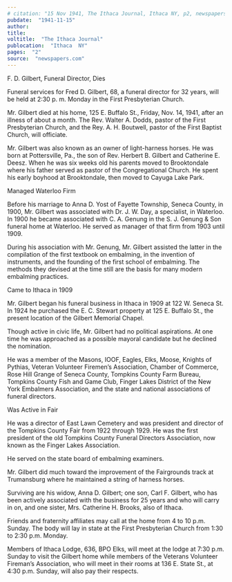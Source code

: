 ```yaml
---
# citation: "15 Nov 1941, The Ithaca Journal, Ithaca NY, p2, newspapers.com."
pubdate:  "1941-11-15"
author: 
title: 
voltitle:  "The Ithaca Journal"
publocation:  "Ithaca  NY"
pages:  "2"
source:  "newspapers.com"
---
```


F. D. Gilbert, Funeral Director, Dies 

Funeral services for Fred D. Gilbert, 68, a funeral director for 32 years, will be held at 2:30 p. m. Monday in the First Presbyterian Church. 

Mr. Gilbert died at his home, 125 E. Buffalo St., Friday, Nov. 14, 1941, after an illness of about a month. The Rev. Walter A. Dodds, pastor of the First Presbyterian Church, and the Rey. A. H. Boutwell, pastor of the First Baptist Church, will officiate. 

Mr. Gilbert was also known as an owner of light-harness horses. He was born at Pottersville, Pa., the son of Rev. Herbert B. Gilbert and Catherine E. Deesz. When he was six weeks old his parents moved to Brooktondale where his father served as pastor of the Congregational Church. He spent his early boyhood at Brooktondale, then moved to Cayuga Lake Park. 

Managed Waterloo Firm 

Before his marriage to Anna D. Yost of Fayette Township, Seneca County, in 1900, Mr. Gilbert was associated with Dr. J. W. Day, a specialist, in Waterloo. In 1900 he became associated with C. A. Genung in the S. J. Genung & Son funeral home at Waterloo. He served as manager of that firm from 1903 until 1909. 

During his association with Mr. Genung, Mr. Gilbert assisted the latter in the compilation of the first textbook on embalming, in the invention of instruments, and the founding of the first school of embalming. The methods they devised at the time still are the basis for many modern embalming practices. 

Came to Ithaca in 1909 

Mr. Gilbert began his funeral business in Ithaca in 1909 at 122 W. Seneca St. In 1924 he purchased the E. C. Stewart property at 125 E. Buffalo St., the present location of the Gilbert Memorial Chapel. 

Though active in civic life, Mr. Gilbert had no political aspirations. At one time he was approached as a possible mayoral candidate but he declined the nomination. 

He was a member of the Masons, IOOF, Eagles, Elks, Moose, Knights of Pythias, Veteran Volunteer Firemen’s Association, Chamber of Commerce, Rose Hill Grange of Seneca County, Tompkins County Farm Bureau, Tompkins County Fish and Game Club, Finger Lakes District of the New York Embalmers Association, and the state and national associations of funeral directors. 

Was Active in Fair 

He was a director of East Lawn Cemetery and was president and director of the Tompkins County Fair from 1922 through 1929. He was the first president of the old Tompkins County Funeral Directors Association, now known as the Finger Lakes Association. 

He served on the state board of embalming examiners. 

Mr. Gilbert did much toward the improvement of the Fairgrounds track at Trumansburg where he maintained a string of harness horses. 

Surviving are his widow, Anna D. Gilbert; one son, Carl F. Gilbert, who has been actively associated with the business for 25 years and who will carry in on, and one sister, Mrs. Catherine H. Brooks, also of Ithaca. 

Friends and fraternity affiliates may call at the home from 4 to 10 p.m. Sunday. The body will lay in state at the First Presbyterian Church from 1:30 to 2:30 p.m. Monday. 

Members of Ithaca Lodge, 636, BPO Elks, will meet at the lodge at 7:30 p.m. Sunday to visit the Gilbert home while members of the Veterans Volunteer Fireman’s Association, who will meet in their rooms at 136 E. State St., at 4:30 p.m. Sunday, will also pay their respects. 

